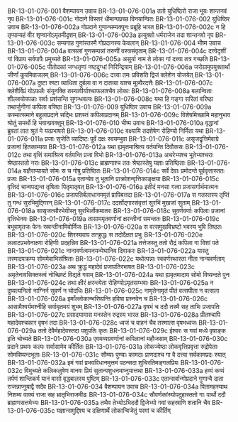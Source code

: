 BR-13-01-076-001	वैशम्पायन उवाच
BR-13-01-076-001a	ततो युधिष्ठिरो राजा भूयः शान्तनवं नृप
BR-13-01-076-001c	गोदाने विस्तरं धीमान्पप्रच्छ विनयान्वितः
BR-13-01-076-002	युधिष्ठिर उवाच
BR-13-01-076-002a	गोप्रदाने गुणान्सम्यक्पुनः प्रब्रूहि भारत
BR-13-01-076-002c	न हि तृप्याम्यहं वीर शृण्वानोऽमृतमीदृशम्
BR-13-01-076-003a	इत्युक्तो धर्मराजेन तदा शान्तनवो नृप
BR-13-01-076-003c	सम्यगाह गुणांस्तस्मै गोप्रदानस्य केवलान्
BR-13-01-076-004	भीष्म उवाच
BR-13-01-076-004a	वत्सलां गुणसम्पन्नां तरुणीं वस्त्रसंवृताम्
BR-13-01-076-004c	दत्त्वेदृशीं गां विप्राय सर्वपापैः प्रमुच्यते
BR-13-01-076-005a	असुर्या नाम ते लोका गां दत्त्वा तत्र गच्छति
BR-13-01-076-005c	पीतोदकां जग्धतृणां नष्टदुग्धां निरिन्द्रियाम्
BR-13-01-076-006a	जरोग्रामुपयुक्तार्थां जीर्णां कूपमिवाजलम्
BR-13-01-076-006c	दत्त्वा तमः प्रविशति द्विजं क्लेशेन योजयेत्
BR-13-01-076-007a	दुष्टा रुष्टा व्याधिता दुर्बला वा न दातव्या याश्च मूल्यैरदत्तैः
BR-13-01-076-007c	क्लेशैर्विप्रं योऽफलैः संयुनक्ति तस्यावीर्याश्चाफलाश्चैव लोकाः
BR-13-01-076-008a	बलान्विताः शीलवयोपपन्नाः सर्वाः प्रशंसन्ति सुगन्धवत्यः
BR-13-01-076-008c	यथा हि गङ्गा सरितां वरिष्ठा तथार्जुनीनां कपिला वरिष्ठा
BR-13-01-076-009	युधिष्ठिर उवाच
BR-13-01-076-009a	कस्मात्समाने बहुलाप्रदाने सद्भिः प्रशस्तं कपिलाप्रदानम्
BR-13-01-076-009c	विशेषमिच्छामि महानुभाव श्रोतुं समर्थो हि भवान्प्रवक्तुम्
BR-13-01-076-010	भीष्म उवाच
BR-13-01-076-010a	वृद्धानां ब्रुवतां तात श्रुतं मे यत्प्रभाषसे
BR-13-01-076-010c	वक्ष्यामि तदशेषेण रोहिण्यो निर्मिता यथा
BR-13-01-076-011a	प्रजाः सृजेति व्यादिष्टः पूर्वं दक्षः स्वयम्भुवा
BR-13-01-076-011c	असृजद्वृत्तिमेवाग्रे प्रजानां हितकाम्यया
BR-13-01-076-012a	यथा ह्यमृतमाश्रित्य वर्तयन्ति दिवौकसः
BR-13-01-076-012c	तथा वृत्तिं समाश्रित्य वर्तयन्ति प्रजा विभो
BR-13-01-076-013a	अचरेभ्यश्च भूतेभ्यश्चराः श्रेष्ठास्ततो नराः
BR-13-01-076-013c	ब्राह्मणाश्च ततः श्रेष्ठास्तेषु यज्ञाः प्रतिष्ठिताः
BR-13-01-076-014a	यज्ञैराप्यायते सोमः स च गोषु प्रतिष्ठितः
BR-13-01-076-014c	सर्वे देवाः प्रमोदन्ते पूर्ववृत्तास्ततः प्रजाः
BR-13-01-076-015a	एतान्येव तु भूतानि प्राक्रोशन्वृत्तिकाङ्क्षया
BR-13-01-076-015c	वृत्तिदं चान्वपद्यन्त तृषिताः पितृमातृवत्
BR-13-01-076-016a	इतीदं मनसा गत्वा प्रजासर्गार्थमात्मनः
BR-13-01-076-016c	प्रजापतिर्बलाधानममृतं प्रापिबत्तदा
BR-13-01-076-017a	स गतस्तस्य तृप्तिं तु गन्धं सुरभिमुद्गिरन्
BR-13-01-076-017c	ददर्शोद्गारसंवृत्तां सुरभिं मुखजां सुताम्
BR-13-01-076-018a	सासृजत्सौरभेयीस्तु सुरभिर्लोकमातरः
BR-13-01-076-018c	सुवर्णवर्णाः कपिलाः प्रजानां वृत्तिधेनवः
BR-13-01-076-019a	तासाममृतवर्णानां क्षरन्तीनां समन्ततः
BR-13-01-076-019c	बभूवामृतजः फेनः स्रवन्तीनामिवोर्मिजः
BR-13-01-076-020a	स वत्समुखविभ्रष्टो भवस्य भुवि तिष्ठतः
BR-13-01-076-020c	शिरस्यवाप तत्क्रुद्धः स तदोदैक्षत प्रभुः
BR-13-01-076-020e	ललाटप्रभवेनाक्ष्णा रोहिणीः प्रदहन्निव
BR-13-01-076-021a	तत्तेजस्तु ततो रौद्रं कपिला गा विशां पते
BR-13-01-076-021c	नानावर्णत्वमनयन्मेघानिव दिवाकरः
BR-13-01-076-022a	यास्तु तस्मादपक्रम्य सोममेवाभिसंश्रिताः
BR-13-01-076-022c	यथोत्पन्नाः स्ववर्णस्थास्ता नीता नान्यवर्णताम्
BR-13-01-076-023a	अथ क्रुद्धं महादेवं प्रजापतिरभाषत
BR-13-01-076-023c	अमृतेनावसिक्तस्त्वं नोच्छिष्टं विद्यते गवाम्
BR-13-01-076-024a	यथा ह्यमृतमादाय सोमो विष्यन्दते पुनः
BR-13-01-076-024c	तथा क्षीरं क्षरन्त्येता रोहिण्योऽमृतसम्भवाः
BR-13-01-076-025a	न दुष्यत्यनिलो नाग्निर्न सुवर्णं न चोदधिः
BR-13-01-076-025c	नामृतेनामृतं पीतं वत्सपीता न वत्सला
BR-13-01-076-026a	इमाँल्लोकान्भरिष्यन्ति हविषा प्रस्नवेन च
BR-13-01-076-026c	आसामैश्वर्यमश्नीहि सर्वामृतमयं शुभम्
BR-13-01-076-027a	वृषभं च ददौ तस्मै सह ताभिः प्रजापतिः
BR-13-01-076-027c	प्रसादयामास मनस्तेन रुद्रस्य भारत
BR-13-01-076-028a	प्रीतश्चापि महादेवश्चकार वृषभं तदा
BR-13-01-076-028c	ध्वजं च वाहनं चैव तस्मात्स वृषभध्वजः
BR-13-01-076-029a	ततो देवैर्महादेवस्तदा पशुपतिः कृतः
BR-13-01-076-029c	ईश्वरः स गवां मध्ये वृषाङ्क इति चोच्यते
BR-13-01-076-030a	एवमव्यग्रवर्णानां कपिलानां महौजसाम्
BR-13-01-076-030c	प्रदाने प्रथमः कल्पः सर्वासामेव कीर्तितः
BR-13-01-076-031a	लोकज्येष्ठा लोकवृत्तिप्रवृत्ता रुद्रोपेताः सोमविष्यन्दभूताः
BR-13-01-076-031c	सौम्याः पुण्याः कामदाः प्राणदाश्च गा वै दत्त्वा सर्वकामप्रदः स्यात्
BR-13-01-076-032a	इमं गवां प्रभवविधानमुत्तमं पठन्सदा शुचिरतिमङ्गलप्रियः
BR-13-01-076-032c	विमुच्यते कलिकलुषेण मानवः प्रियं सुतान्पशुधनमाप्नुयात्तथा
BR-13-01-076-033a	हव्यं कव्यं तर्पणं शान्तिकर्म यानं वासो वृद्धबालस्य पुष्टिम्
BR-13-01-076-033c	एतान्सर्वान्गोप्रदाने गुणान्वै दाता राजन्नाप्नुयाद्वै सदैव
BR-13-01-076-034	वैशम्पायन उवाच
BR-13-01-076-034a	पितामहस्याथ निशम्य वाक्यं राजा सह भ्रातृभिराजमीढः
BR-13-01-076-034c	सौवर्णकांस्योपदुहास्ततो गाः पार्थो ददौ ब्राह्मणसत्तमेभ्यः
BR-13-01-076-035a	तथैव तेभ्योऽभिददौ द्विजेभ्यो गवां सहस्राणि शतानि चैव
BR-13-01-076-035c	यज्ञान्समुद्दिश्य च दक्षिणार्थे लोकान्विजेतुं परमां च कीर्तिम्
